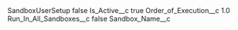 <?xml version="1.0" encoding="UTF-8"?>
<CustomMetadata xmlns="http://soap.sforce.com/2006/04/metadata" xmlns:xsi="http://www.w3.org/2001/XMLSchema-instance" xmlns:xsd="http://www.w3.org/2001/XMLSchema">
    <label>SandboxUserSetup</label>
    <protected>false</protected>
    <values>
        <field>Is_Active__c</field>
        <value xsi:type="xsd:boolean">true</value>
    </values>
    <values>
        <field>Order_of_Execution__c</field>
        <value xsi:type="xsd:double">1.0</value>
    </values>
    <values>
        <field>Run_In_All_Sandboxes__c</field>
        <value xsi:type="xsd:boolean">false</value>
    </values>
    <values>
        <field>Sandbox_Name__c</field>
        <value xsi:nil="true"/>
    </values>
</CustomMetadata>
